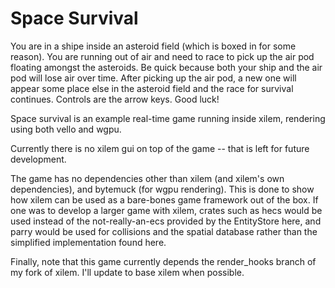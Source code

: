 
# Space Survival

You are in a shipe inside an asteroid field (which is boxed in for some reason). You are running out of air and need to race to pick up the air pod floating amongst the asteroids. Be quick because both your ship and the air pod will lose air over time. After picking up the air pod, a new one will appear some place else in the asteroid field and the race for survival continues. Controls are the arrow keys. Good luck!

Space survival is an example real-time game running inside xilem, rendering using both vello and wgpu. 

Currently there is no xilem gui on top of the game -- that is left for future development. 

The game has no dependencies other than xilem (and xilem's own dependencies), and bytemuck (for wgpu rendering). This is done to show how xilem can be used as a bare-bones game framework out of the box. If one was to develop a larger game with xilem, crates such as hecs would be used instead of the not-really-an-ecs provided by the EntityStore here, and parry would be used for collisions and the spatial database rather than the simplified implementation found here.

Finally, note that this game currently depends the render_hooks branch of my fork of xilem. I'll update to base xilem when possible.
